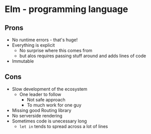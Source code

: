 # Elm - programming language

## Prons

- No runtime errors - that's huge!
- Everything is explicit
  - No surprise where this comes from
  - but alos requires passing stuff around and adds lines of code
- Immutable

## Cons

- Slow development of the ecosystem
  - One leader to follow
    - Not safe approach
    - To much work for one guy
- Missing good Routing library
- No serverside rendering
- Sometimes code is unecessary long
  - `let in` tends to spread across a lot of lines
